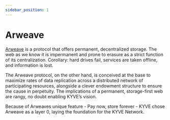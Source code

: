 ```yaml
---
sidebar_position: 1
---
```


# Arweave

[Arweave](https://www.arweave.org/) is a protocol that offers permanent, decentralized storage. The web as
we know it is impermanent and prone to erasure as a strict function of its
centralization. Corollary: hard drives fail, services are taken offline, and information is lost.

The Arweave protocol, on the other hand, is conceived at the base to maximize rates of data
replication across a distributed network of participating resources, alongside a clever endowment structure to ensure the cause in perpetuity. The implications of a permanent, storage-first web are
rangy, no doubt enabling KYVE’s vision.

Because of Arweaves unique feature - Pay
now, store forever - KYVE chose Arweave as a layer 0, laying the foundation for the KYVE Network.

